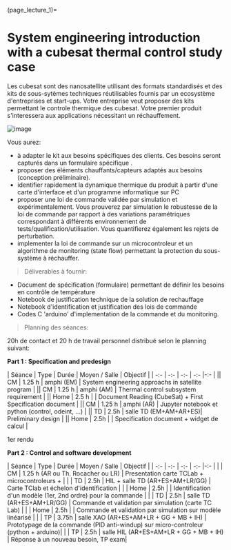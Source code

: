 (page_lecture_1)=
# System engineering introduction with a cubesat thermal control study case

Les cubesat sont des nanosatellite utilisant des formats standardisés et des kits de sous-sytèmes techniques réutilisables fournis par un ecosystème d'entreprises et start-ups.
Votre entreprise veut proposer des kits permettant le controle thermique des cubesat. Votre premier produit s'interessera aux applications nécessitant un réchauffement.

![image](https://phxcubesat.asu.edu/sites/default/files/styles/panopoly_image_full/public/general/image_1.png?itok=QFqUmAUZ)

Vous aurez:
- à adapter le kit aux besoins spécifiques des clients. Ces besoins seront capturés dans un formulaire spécifique .
- proposer des éléments chauffants/capteurs adaptés aux besoins (conception préliminaire).
- identifier rapidement la dynamique thermique du produit à partir d'une carte d'interface et d'un programme informatique sur PC
- proposer une loi de commande validée par simulation et expérimentalement. Vous prouverez par simulation le robustesse de la loi de commande par rapport à des variations paramétriques correspondant à différents environnement de tests/qualification/utilisation. Vous quantifierez également les rejets de perturbation.
- implementer la loi de commande sur un microcontroleur et un algorithme de monitoring (state flow) permettant la protection du sous-système à réchauffer.

> Déliverables à fournir:  
- Document de spécification (formulaire) permettant de définir les besoins en contrôle de température
- Notebook de justification technique de la solution de rechauffage
- Notebook d'identification et justification des lois de commande
- Codes C 'arduino' d'implementation de la commande et du monitoring.  

> Planning des séances: 

20h de contact et 20 h de travail personnel distribué selon le planning suivant:

**Part 1 : Specification and predesign**

| Séance | Type | Durée | Moyen / Salle | Objectif |
| -:- | -:- | -:- | -:- |-:- |
|| CM | 1.25 h | amphi (EM) | System engineering approachs in satellite program |
|| CM | 1.25 h | amphi (AM) | Thermal control subsystem requirement |
|| Home | 2.5 h | | Document Reading (CubeSat) + First Specification document |
|| CM | 1.25 h | amphi (AR) | Jupyter notebook et python (control, odeint, ...) |
|| TD | 2.5h | salle TD (EM+AM+AR+ES)| Preliminary design |
|| Home | 2.5h | | Specification document + widget de calcul |

1er rendu

**Part 2 : Control and software development**

| Séance | Type | Durée | Moyen / Salle | Objectif |
| -:- | -:- | -:- | -:- |-:- |
| | CM | 1.25 h (AR ou Th. Rocacher ou LR) | Presentation carte TCLab +  microcontroleurs +  |
| | TD | 2.5h | HIL + salle TD (AR+ES+AM+LR/GG) | Carte TClab et échelon d'identification |
| | Home | 2.5h | | Identification d'un modèle (1er, 2nd ordre) pour la commande |
| | TD | 2.5h | salle TD  (AR+ES+AM+LR/GG) | Commande et validation par simulation (carte TC Lab) |
| | Home | 2.5h | | Commande et validation par simulation sur modèle linéarisé |
| | TP | 3.75h | salle XAO (AR+ES+AM+LR + GG + MB + IH) | Prototypage de la commande (PID anti-windup) sur micro-controleur (python + arduino)|
| | TP | 2.5h | salle HIL (AR+ES+AM+LR + GG + MB + IH) | Réponse à un nouveau besoin, TP exam|

